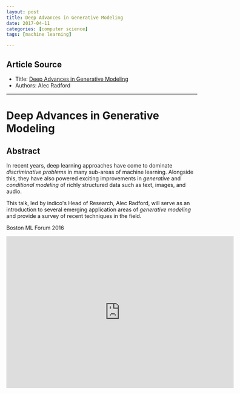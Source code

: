 ```yaml
---
layout: post
title: Deep Advances in Generative Modeling
date: 2017-04-11
categories: [computer science]
tags: [machine learning]

---
```


## Article Source
* Title: [Deep Advances in Generative Modeling](https://www.youtube.com/watch?v=KeJINHjyzOU)
* Authors: Alec Radford

---

# Deep Advances in Generative Modeling

## Abstract

In recent years, deep learning approaches have come to dominate *discriminative problems* in many sub-areas of machine learning. Alongside this, they have also powered exciting improvements in *generative* and *conditional modeling* of richly structured data such as text, images, and audio. 

This talk, led by indico's Head of Research, Alec Radford, will serve as an introduction to several emerging application areas of *generative modeling* and provide a survey of recent techniques in the field.

Boston ML Forum 2016


<iframe width="600" height="400" src="https://www.youtube.com/embed/KeJINHjyzOU" frameborder="0" allowfullscreen></iframe>
